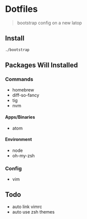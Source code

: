 # Dotfiles
> bootstrap config on a new latop

## Install

```sh
./bootstrap
```

## Packages Will Installed

### Commands

- homebrew
- diff-so-fancy
- tig
- nvm

#### Apps/Binaries

- atom

#### Environment

- node
- oh-my-zsh

### Config

- vim

## Todo

- auto link vimrc
- auto use zsh themes


